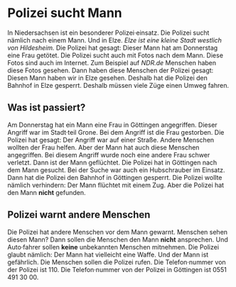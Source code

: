 # Polizei sucht Mann

In Niedersachsen ist ein besonderer Polizei·einsatz. Die Polizei sucht nämlich nach einem Mann. Und in Elze. 
*Elze ist eine kleine Stadt westlich von Hildesheim.* Die Polizei hat gesagt: Dieser Mann hat am Donnerstag eine Frau getötet. Die Polizei sucht auch mit Fotos nach dem Mann. Diese Fotos sind auch im Internet. Zum Beispiel auf *NDR.de* Menschen haben diese Fotos gesehen. Dann haben diese Menschen der Polizei gesagt: Diesen Mann haben wir in Elze gesehen. Deshalb hat die Polizei den Bahnhof in Elze gesperrt. Deshalb müssen viele Züge einen Umweg fahren. 

## Was ist passiert?
Am Donnerstag hat ein Mann eine Frau in Göttingen angegriffen. Dieser Angriff war im Stadt·teil Grone. Bei dem Angriff ist die Frau gestorben. Die Polizei hat gesagt: Der Angriff war auf einer Straße. Andere Menschen wollten der Frau helfen. Aber der Mann hat auch diese Menschen angegriffen. Bei diesem Angriff wurde noch eine andere Frau schwer verletzt. Dann ist der Mann geflüchtet. Die Polizei hat in Göttingen nach dem Mann gesucht. Bei der Suche war auch ein Hubschrauber im Einsatz. Dann hat die Polizei den Bahnhof in Göttingen gesperrt. Die Polizei wollte nämlich verhindern: Der Mann flüchtet mit einem Zug. Aber die Polizei hat den Mann **nicht** gefunden. 

## Polizei warnt andere Menschen
Die Polizei hat andere Menschen vor dem Mann gewarnt. Menschen sehen diesen Mann? Dann sollen die Menschen den Mann **nicht** ansprechen. Und Auto·fahrer sollen **keine** unbekannten Menschen mitnehmen. Die Polizei glaubt nämlich: Der Mann hat vielleicht eine Waffe. Und der Mann ist gefährlich. Die Menschen sollen die Polizei rufen. Die Telefon·nummer von der Polizei ist 110. Die Telefon·nummer von der Polizei in Göttingen ist 0551 491 30 00. 
